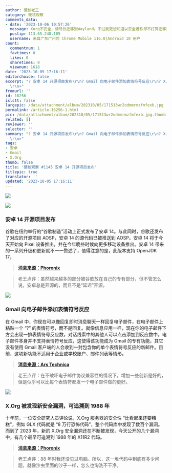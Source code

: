 ```yaml
---
author: 硬核老王
category: 硬核观察
comments_data:
- date: '2023-10-06 10:57:26'
  message: Xorg不安全，请尽快迁移到Wayland。不过我更想知道以安全著称却不打算迁移到Wayland的OpenBSD会怎样做。
  postip: 113.65.248.105
  username: 来自广东广州的 Chrome Mobile 116.0|Android 10 用户
count:
  commentnum: 1
  favtimes: 0
  likes: 0
  sharetimes: 0
  viewnum: 1618
date: '2023-10-05 17:16:11'
editorchoice: false
excerpt: "? 安卓 14 开源项目发布\r\n? Gmail 向电子邮件添加表情符号反应\r\n? X.Org 被发现新安全漏洞，可追溯到 1988 年\r\n»
  \r\n»"
fromurl: ''
id: 16256
islctt: false
largepic: /data/attachment/album/202310/05/171513wr2odmmrmzfmfexb.jpg
permalink: /article-16256-1.html
pic: /data/attachment/album/202310/05/171513wr2odmmrmzfmfexb.jpg.thumb.jpg
related: []
reviewer: ''
selector: ''
summary: "? 安卓 14 开源项目发布\r\n? Gmail 向电子邮件添加表情符号反应\r\n? X.Org 被发现新安全漏洞，可追溯到 1988 年\r\n»
  \r\n»"
tags:
- 安卓
- Gmail
- X.Org
thumb: false
title: '硬核观察 #1145 安卓 14 开源项目发布'
titlepic: true
translator: ''
updated: '2023-10-05 17:16:11'
---
```


![](/data/attachment/album/202310/05/171513wr2odmmrmzfmfexb.jpg)


![](/data/attachment/album/202310/05/171523a4v7t8p5ofe65526.jpg)


### 安卓 14 开源项目发布


谷歌在纽约举行的“谷歌制造”活动上正式发布了安卓 14。与此同时，谷歌还发布了对应的开源项目 AOSP，安卓 14 的源代码已被推送到 AOSP。安卓 14 将于今天开始向 Pixel 设备推出，并在今年晚些时候向更多移动设备推出。安卓 14 带来的一系列升级和更新就不一一赘述了，值得注意的是，此版本支持 OpenJDK 17。



> 
> **[消息来源：Phoronix](https://www.phoronix.com/news/Android-14-AOSP)**
> 
> 
> 



> 
> 老王点评：虽然越来越多的部分被谷歌放在自己的专有部分，但不管怎么说，安卓总是开源的，而且不是“延迟”开源。
> 
> 
> 


![](/data/attachment/album/202310/05/171532d9d0myx92oa22k2x.jpg)


### Gmail 向电子邮件添加表情符号反应


在 Gmail 中，你现在可以像回复即时消息聊天一样回复电子邮件，在电子邮件上粘贴一个 “?” 的表情符号，而不是回复。就像信息应用一样，现在你的电子邮件下方会出现一排表情符号反应数，对话线索中的其他人可以点击添加到反应数中。电子邮件本身并不支持表情符号反应，这使得该功能成为 Gmail 的专有功能，其它没有使用 Gmail 客户端的人会收到一封包含你的单个表情符号反应的新邮件。目前，这项新功能不适用于企业或学校账户、邮件列表等情形。



> 
> **[消息来源：Ars Technica](https://arstechnica.com/gadgets/2023/10/gmail-unleashes-email-emoji-reactions-onto-an-unsuspecting-world/)**
> 
> 
> 



> 
> 老王点评：在不破坏电子邮件协议兼容性的情况下，增加一些创新是好的，但是似乎可以比每个表情符都发一个电子邮件做的更好。
> 
> 
> 


![](/data/attachment/album/202310/05/171544mk0n3wzxkh1m0jy1.jpg)


### X.Org 被发现新安全漏洞，可追溯到 1988 年


十年前，一位安全研究人员评论说，X.Org 服务器的安全性 “比看起来还要糟糕”，例如 GLX 代码就是 “8 万行恐怖代码”，整个代码库中发现了数百个漏洞。而到了 2023 年，新的 X.Org 安全漏洞还在不断被发现，今天公开的几个漏洞中，有几个最早可追溯到 1988 年的 X11R2 代码。



> 
> **[消息来源：Phoronix](https://www.phoronix.com/news/XOrg-Vulnerabilities-Since-1988)**
> 
> 
> 



> 
> 老王点评：88 年时我还没见过电脑。所以，这一堆代码中到底有多少问题，就像沙虫里面的沙子一样，怎么也淘洗不干净。
> 
> 
>